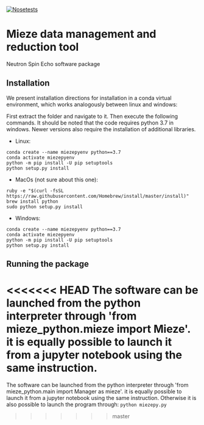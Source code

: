 [![Nosetests](https://github.com/RESEDA-MLZ/MIEZEPY/actions/workflows/miezepy_tests.yml/badge.svg)](https://github.com/RESEDA-MLZ/MIEZEPY/actions/workflows/miezepy_tests.yml)
# Mieze data management and reduction tool
Neutron Spin Echo software package

## Installation

We present installation directions for installation in a conda virtual environment, which works analogously between
linux and windows:

First extract the folder and navigate to it. Then execute the following commands. It should be noted that the code requires python 3.7 in windows. Newer versions also require the installation of additional libraries.
- Linux:
```
conda create --name miezepyenv python==3.7
conda activate miezepyenv
python -m pip install -U pip setuptools
python setup.py install
```

- MacOs (not sure about this one):
```
ruby -e "$(curl -fsSL https://raw.githubusercontent.com/Homebrew/install/master/install)"
brew install python
sudo python setup.py install
```

- Windows:
```
conda create --name miezepyenv python==3.7
conda activate miezepyenv
python -m pip install -U pip setuptools
python setup.py install
```

## Running the package

<<<<<<< HEAD
The software can be launched from the python interpreter through 'from mieze_python.mieze import Mieze'. it is equally possible to launch it from a jupyter notebook using the same instruction.
=======
The software can be launched from the python interpreter through 'from mieze_python.main import Manager as mieze'. it is equally possible to launch it from a jupyter notebook using the same instruction. Otherwise it is also possible to launch the program through: ```python miezepy.py```

>>>>>>> master

